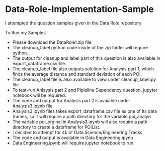 # Data-Role-Implementation-Sample
I attempted the question samples given in the Data Role repository

To Run my Samples
- Please download the DataRole1.zip file
- The cleanup_label python code inside of the zip folder will require python.
- The output for cleanup and label part of this question is also available in export_dataframe.csv file.
- The cleanup_label file also outputs solution for Analysis part 1, which finds the average distance and standard deviation of each POI.
- The cleanup_label file is also available to view under cleanup_label.py file
- To test-run Anlaysis part 2 and Pipleline Dependency question, jupyter notebook will be required.
- The code and output for Analysis part 2 is avaiable under Analysis3.ipynb file
- Analysis3.ipynb files takes export_dataframe.csv file as one of its data frames, so it will require a path directory for the variable poi_analyis
- The variable poi_orginal in Analysis3.ipynb will also require a path directory to create a dataframe for POIList.
- I decided to attempt for 4b of Data Science/Engineering Tracks
- The code and output is available in Data Engineering.ipynb
- Data Engineering.ipynb will require jupyter notebook to run. 

